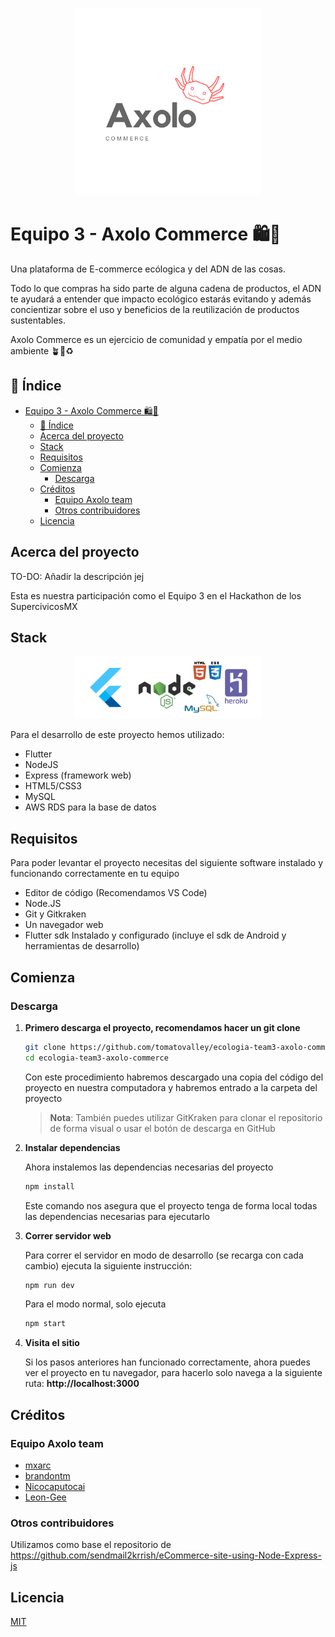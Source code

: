 <p align="center">
<img src="https://github.com/tomatovalley/ecologia-team3-axolo-commerce/blob/master/logo.png" width="300" title="Logo Axolo Commerce">
</p>

# Equipo 3 - Axolo Commerce 🛍🌱

Una plataforma de E-commerce ecólogica y del ADN de las cosas.

Todo lo que compras ha sido parte de alguna cadena de productos, el ADN te ayudará a entender que impacto ecológico estarás evitando y además concientizar sobre el uso y beneficios de la reutilización de productos sustentables.

Axolo Commerce es un ejercicio de comunidad y empatía por el medio ambiente 🪴🌿♻

## 📖 Índice

- [Equipo 3 - Axolo Commerce 🛍🌱](#equipo-3---axolo-commerce-)
  - [📖 Índice](#-índice)
  - [Acerca del proyecto](#acerca-del-proyecto)
  - [Stack](#stack)
  - [Requisitos](#requisitos)
  - [Comienza](#comienza)
    - [Descarga](#descarga)
  - [Créditos](#créditos)
    - [Equipo Axolo team](#equipo-axolo-team)
    - [Otros contribuidores](#otros-contribuidores)
  - [Licencia](#licencia)

## Acerca del proyecto

TO-DO: Añadir la descripción jej

Esta es nuestra participación como el Equipo 3 en el Hackathon de los SupercivicosMX

## Stack

<p align="center">
<img src="https://github.com/tomatovalley/ecologia-team3-axolo-commerce/blob/master/tech.png" width="300" title="Logo Axolo Commerce">
</p>

Para el desarrollo de este proyecto hemos utilizado:

- Flutter
- NodeJS
- Express (framework web)
- HTML5/CSS3
- MySQL
- AWS RDS para la base de datos

## Requisitos

Para poder levantar el proyecto necesitas del siguiente software instalado y funcionando correctamente en tu equipo

- Editor de código (Recomendamos VS Code)
- Node.JS
- Git y Gitkraken
- Un navegador web
- Flutter sdk Instalado y configurado (incluye el sdk de Android y herramientas de desarrollo)

## Comienza

### Descarga

1. **Primero descarga el proyecto, recomendamos hacer un git clone**

   ```bash
   git clone https://github.com/tomatovalley/ecologia-team3-axolo-commerce
   cd ecologia-team3-axolo-commerce
   ```

    Con este procedimiento habremos descargado una copia del código del proyecto en nuestra computadora y habremos entrado a la carpeta del proyecto

    > **Nota**: También puedes utilizar GitKraken para clonar el repositorio de forma visual o usar el botón de descarga en GitHub

2. **Instalar dependencias**

    Ahora instalemos las dependencias necesarias del proyecto

   ```bash
   npm install
   ```

    Este comando nos asegura que el proyecto tenga de forma local todas las dependencias necesarias para ejecutarlo

3. **Correr servidor web**

    Para correr el servidor en modo de desarrollo (se recarga con cada cambio) ejecuta la siguiente instrucción:

    ```bash
    npm run dev
    ```

    Para el modo normal, solo ejecuta

    ```bash
    npm start
    ```
  
4. **Visita el sitio**

    Si los pasos anteriores han funcionado correctamente, ahora puedes ver el proyecto en tu navegador, para hacerlo solo navega a la siguiente ruta: **http://localhost:3000**

## Créditos

### Equipo Axolo team

- [mxarc](http://github.com/mxarc)
- [brandontm](https://github.com/brandontm)
- [Nicocaputocai](https://github.com/Nicocaputocai)
- [Leon-Gee](https://github.com/Leon-Gee/)

### Otros contribuidores

Utilizamos como base el repositorio de https://github.com/sendmail2krrish/eCommerce-site-using-Node-Express-js

## Licencia

[MIT](LICENSE)

